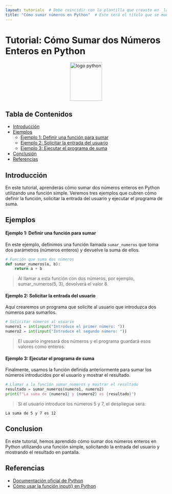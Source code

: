 ```yaml
---
layout: tutorials  # Debe coincidir con la plantilla que creaste en _layouts
title: "Cómo sumar números en Python"  # Este será el título que se muestra en la página
---
```


# Tutorial: Cómo Sumar dos Números Enteros en Python

<!-- Puedes reemplazar la imagen y ajustar el tamaño según sea necesario -->
<center><img src="https://upload.wikimedia.org/wikipedia/commons/thumb/c/c3/Python-logo-notext.svg/1869px-Python-logo-notext.svg.png" alt="logo python" width="100" height="120"></center>

## Tabla de Contenidos
<!-- Actualiza los enlaces a las secciones que realmente utilices -->
* [Introducción](#introducción)
* [Ejemplos](#ejemplos)
    * [Ejemplo 1: Definir una función para sumar](#ejemplo-1-definir-una-función-para-sumar)
    * [Ejemplo 2: Solicitar la entrada del usuario](#ejemplo-2-solicitar-la-entrada-del-usuario)
    * [Ejemplo 3: Ejecutar el programa de suma](#ejemplo-3-ejecutar-el-programa-de-suma)
* [Conclusión](#conclusion)
* [Referencias](#referencias)

## Introducción
<!-- Aquí puedes escribir una introducción que describa el propósito del tutorial y lo que el usuario aprenderá -->
En este tutorial, aprenderás cómo sumar dos números enteros en Python utilizando una función simple. Veremos tres ejemplos que cubren cómo definir la función, solicitar la entrada del usuario y ejecutar el programa de suma.
## Ejemplos
<!-- Asegúrate de que cada ejemplo esté bien explicado y relacionado con el tema del tutorial -->
#### Ejemplo 1: Definir una función para sumar
En este ejemplo, definimos una función llamada `sumar_numeros` que toma dos parámetros (números enteros) y devuelve la suma de ellos.

```python
# Función que suma dos números
def sumar_numeros(a, b):
    return a + b
```
> Al llamar a esta función con dos números, por ejemplo, sumar_numeros(5, 3), devolverá el valor 8.


#### Ejemplo 2: Solicitar la entrada del usuario
Aquí crearemos un programa que solicite al usuario que introduzca dos números para sumarlos.

```python
# Solicitar números al usuario
numero1 = int(input("Introduce el primer número: "))
numero2 = int(input("Introduce el segundo número: "))

```
> El usuario ingresará dos números y el programa guardará esos valores como enteros.

#### Ejemplo 3: Ejecutar el programa de suma
Finalmente, usamos la función definida anteriormente para sumar los números introducidos por el usuario y mostrar el resultado.

```python
# Llamar a la función sumar_numeros y mostrar el resultado
resultado = sumar_numeros(numero1, numero2)
print(f"La suma de {numero1} y {numero2} es {resultado}")
```
> Si el usuario introduce los números 5 y 7, el despliegue será:

```
La suma de 5 y 7 es 12
```

## Conclusion

<!-- Proporciona un resumen claro y conciso de lo que el usuario debería haber aprendido en este tutorial -->
En este tutorial, hemos aprendido cómo sumar dos números enteros en Python utilizando una función simple, solicitando la entrada del usuario y mostrando el resultado en pantalla.

## Referencias
<!-- Enlista cualquier fuente que hayas utilizado o que el usuario pueda consultar para más información -->
* [Documentación oficial de Python](https://docs.python.org/3/)
* [Cómo usar la función input() en Python](https://docs.python.org/3/library/functions.html#input)
